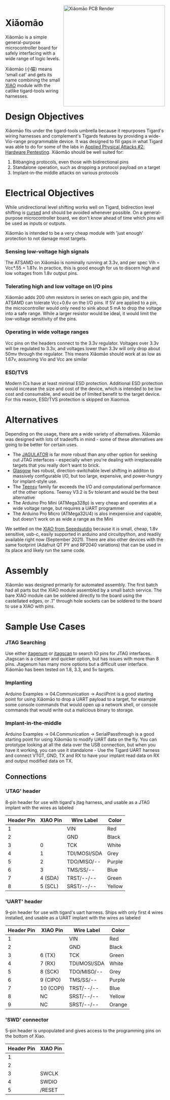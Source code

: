 <img alt="Xiǎomāo PCB Render" width="320" align="right" src="https://raw.githubusercontent.com/tigard-tools/xiaomao/master/xiaomao-render.png">

# Xiǎomāo
Xiǎomāo is a simple general-purpose microcontroller board for safely interfacing with a wide range of logic levels. 

Xiǎomāo (小猫) means 'small cat' and gets its name combining the small [XIAO](https://www.seeedstudio.com/Seeeduino-XIAO-Arduino-Microcontroller-SAMD21-Cortex-M0+-p-4426.html) module with the catlike tigard-tools wiring harnesses.

# Design Objectives
Xiǎomāo fits under the tigard-tools umbrella because it repurposes Tigard's wiring harnesses and complement's Tigards features by providing a wide-Vio-range programmable device. It was designed to fill gaps in what Tigard was able to do for some of the labs in [Applied Physical Attacks #2: Hardware Pentesting](https://learn.securinghardware.com/courses/applied-physical-attacks-2/). Xiǎomāo should be well suited for:
1. Bitbanging protocols, even those with bidirectional pins
2. Standalone operation, such as dropping a protocol payload on a target
3. Implant-in-the middle attacks on various protocols

# Electrical Objectives
While unidirectional level shifting works well on Tigard, bidirection level shifting is [cursed](https://twitter.com/securelyfitz/status/1435329082053459969) and should be avoided whenever possible. On a general-purpose microcontroller board, we don't know ahead of time which pins will be used as inputs or outputs. 

Xiǎomāo is intended to be a very cheap module with 'just enough' protection to not damage most targets.

### Sensing low-voltage high signals
The ATSAMD on Xiǎomāo is nominally running at 3.3v, and per spec Vih = Vcc*.55 = 1.81v. In practice, this is good enough for us to discern high and low voltages from 1.8v output pins.
### Tolerating high and low voltage on I/O pins
Xiǎomāo adds 200 ohm resistors in series on each gpio pin, and the ATSAMD can tolerate Vcc+0.6v on the I/O pins. If 5V are applied to a pin, the microcontroller would only need to sink about 5 mA to drop the voltage into a safe range. While a larger resistor would be ideal, it would limit the low-voltage sensitivity of the pins.
### Operating in wide voltage ranges
Vcc pins on the headers connect to the 3.3v regulator. Voltages over 3.3v will be regulated to 3.3v, and voltages lower than 3.3v will only drop about 50mv through the regulator. This means Xiǎomāo should work at as low as 1.67v, assuming Vio and Vcc are similar
### ESD/TVS
Modern ICs have at least minimal ESD protection. Additional ESD protection would increase the size and cost of the device, which is intended to be low cost and consumable, and would be of limited benefit to the target device. For this reason, ESD/TVS protection is skipped on Xiaomoa.

# Alternatives
Depending on the usage, there are a wide variety of alternatives. Xiǎomāo was designed with lots of tradeoffs in mind - some of these alternatives are going to be better for certain uses.
* The [JAGULATOR](http://www.grandideastudio.com/jtagulator/) is far more robust than any other option for seeking out JTAG interfaces - especially when you're dealing with irreplaceable targets that you really don't want to brick.
* [Glasgow](https://github.com/GlasgowEmbedded/glasgow) has robust, direction-switchable level shifting in additon to massively configurable I/O, but too large, expensive, and power-hungry for implant-style use.
* The [Teensy](https://www.pjrc.com/teensy/) family far exceeds the I/O and computational performance of the other options. Teensy V3.2 is 5v tolerant and would be the best alternative
* The Arduino Pro Mini (ATMega328p) is very cheap and operates at a wide voltage range, but requires a UART programmer
* The Arduino Pro Micro (ATMega32U4) is alos inexpensive and capable, but doesn't work on as wide a range as the Mini

We settled on the [XIAO from Seeedsutdio](https://www.seeedstudio.com/Seeeduino-XIAO-Arduino-Microcontroller-SAMD21-Cortex-M0+-p-4426.html) because it is small, cheap, 1.8v sensitive, usb-c, easily supported in arduino and circuitpython, and readily available right now (September 2021). There are also other devices with the same footprint (Adafruit QT PY and RP2040 variations) that can be used in its place and likely run the same code.

# Assembly
Xiǎomāo was designed primarily for automated assembly. The first batch had all parts but the XIAO module assembled by a small batch service.
The bare XIAO module can be soldered directly to the board using the castellated edges, or .1" through hole sockets can be soldered to the board to use a XIAO with pins.

# Sample Use Cases
### JTAG Searching
Use either [jtagenum](https://github.com/cyphunk/JTAGenum) or [jtagscan](https://github.com/szymonh/JTAGscan) to search IO pins for JTAG interfaces. Jtagscan is a cleaner and quicker option, but has issues with more than 8 pins. Jtagenum has many more options but a difficult user interface.
Xiǎomāo has been tested on 1.8, 3.3, and 5v targets.

### Implanting
Arduino Examples -> 04.Communication -> AsciiPrint is a good starting point for using Xiǎomāo to drop a UART payload to a target, for example some console commands that would open up a network shell, or console commands that would write out a malicious binary to storage.

### Implant-in-the-middle
Arduino Examples -> 04.Communication -> SerialPassthrough is a good starting point for using Xiǎomāo to modify UART data on the fly. You can prototype looking at all the data over the USB connection, but when you have it working, you can use it standalone - Use the Tigard UART harness and connect VTGT, GND, TX and RX to have your implant read data on RX and output modified data on TX.

## Connections
### 'JTAG' header
8-pin header for use with tigard's jtag harness, and usable as a JTAG implant with the wires as labeled

| Header Pin | XIAO Pin | Wire Label   | Color  |
|------------|----------|--------------|--------|
| 1          |          | VIN          | Red    |
| 2          |          | GND          | Black  |
| 3          | 0        | TCK          | White  |
| 4          | 1        | TDI/MOSI/SDA | Grey   |
| 5          | 2        | TDO/MISO/--  | Purple |
| 6          | 3        | TMS/SS/--    | Blue   |
| 7          | 4 (SDA)  | TRST/--/--   | Green  |
| 8          | 5 (SCL)  | SRST/--/--   | Yellow |

### 'UART' header
9-pin header for use with tigard's uart harness. Ships with only first 4 wires installed, and usable as a UART implant with the wires as labeled

| Header Pin | XIAO Pin  | Wire Label   | Color  |
|------------|-----------|--------------|--------|
| 1          |           | VIN          | Red    |
| 2          |           | GND          | Black  |
| 3          | 6  (TX)   | TCK          | Green  |
| 4          | 7  (RX)   | TDI/MOSI/SDA | White  |
| 5          | 8  (SCK)  | TDO/MISO/--  | Grey   |
| 6          | 9  (CIPO) | TMS/SS/--    | Purple |
| 7          | 10 (COPI) | TRST/--/--   | Blue   |
| 8          |     NC    | SRST/--/--   | Yellow |
| 9          |     NC    | SRST/--/--   | Orange |

### 'SWD' connector
5-pin header is unpopulated and gives access to the programming pins on the bottom of Xiao.

| Header Pin | XIAO Pin  |
|------------|-----------|
| 1          |           |
| 2          |           |
| 3          | SWCLK     |
| 4          | SWDIO     |
| 5          | /RESET    |
